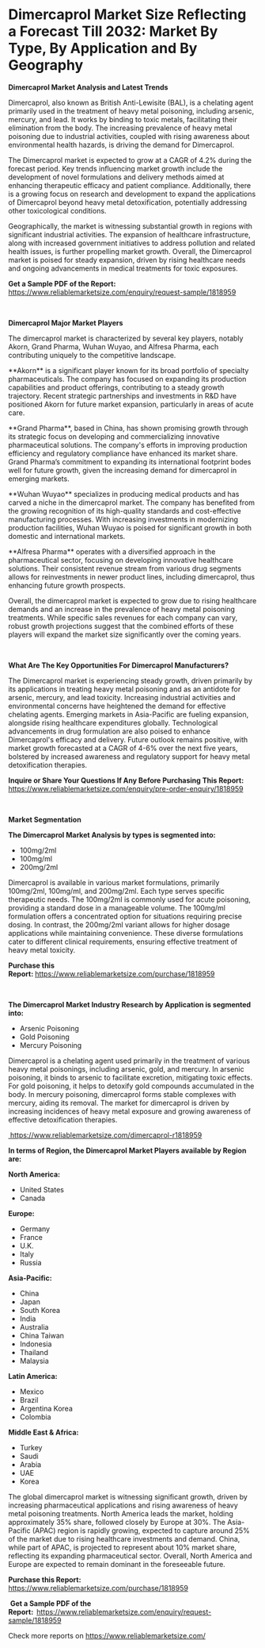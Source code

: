 <p><h1>Dimercaprol Market Size Reflecting a Forecast Till 2032: Market By Type, By Application and By Geography</h1></p><p><strong>Dimercaprol Market Analysis and Latest Trends</strong></p>
<p><p>Dimercaprol, also known as British Anti-Lewisite (BAL), is a chelating agent primarily used in the treatment of heavy metal poisoning, including arsenic, mercury, and lead. It works by binding to toxic metals, facilitating their elimination from the body. The increasing prevalence of heavy metal poisoning due to industrial activities, coupled with rising awareness about environmental health hazards, is driving the demand for Dimercaprol. </p><p>The Dimercaprol market is expected to grow at a CAGR of 4.2% during the forecast period. Key trends influencing market growth include the development of novel formulations and delivery methods aimed at enhancing therapeutic efficacy and patient compliance. Additionally, there is a growing focus on research and development to expand the applications of Dimercaprol beyond heavy metal detoxification, potentially addressing other toxicological conditions. </p><p>Geographically, the market is witnessing substantial growth in regions with significant industrial activities. The expansion of healthcare infrastructure, along with increased government initiatives to address pollution and related health issues, is further propelling market growth. Overall, the Dimercaprol market is poised for steady expansion, driven by rising healthcare needs and ongoing advancements in medical treatments for toxic exposures.</p></p>
<p><strong>Get a Sample PDF of the Report:&nbsp;</strong> <a href="https://www.reliablemarketsize.com/enquiry/request-sample/1818959?utm_campaign=2799&utm_medium=2&utm_source=Github&utm_content=ia&utm_term=08032025&utm_id=dimercaprol">https://www.reliablemarketsize.com/enquiry/request-sample/1818959</a></p>
<p>&nbsp;</p>
<p><strong>Dimercaprol Major Market Players</strong></p>
<p><p>The dimercaprol market is characterized by several key players, notably Akorn, Grand Pharma, Wuhan Wuyao, and Alfresa Pharma, each contributing uniquely to the competitive landscape.</p><p>**Akorn** is a significant player known for its broad portfolio of specialty pharmaceuticals. The company has focused on expanding its production capabilities and product offerings, contributing to a steady growth trajectory. Recent strategic partnerships and investments in R&D have positioned Akorn for future market expansion, particularly in areas of acute care.</p><p>**Grand Pharma**, based in China, has shown promising growth through its strategic focus on developing and commercializing innovative pharmaceutical solutions. The company's efforts in improving production efficiency and regulatory compliance have enhanced its market share. Grand Pharma’s commitment to expanding its international footprint bodes well for future growth, given the increasing demand for dimercaprol in emerging markets.</p><p>**Wuhan Wuyao** specializes in producing medical products and has carved a niche in the dimercaprol market. The company has benefited from the growing recognition of its high-quality standards and cost-effective manufacturing processes. With increasing investments in modernizing production facilities, Wuhan Wuyao is poised for significant growth in both domestic and international markets.</p><p>**Alfresa Pharma** operates with a diversified approach in the pharmaceutical sector, focusing on developing innovative healthcare solutions. Their consistent revenue stream from various drug segments allows for reinvestments in newer product lines, including dimercaprol, thus enhancing future growth prospects.</p><p>Overall, the dimercaprol market is expected to grow due to rising healthcare demands and an increase in the prevalence of heavy metal poisoning treatments. While specific sales revenues for each company can vary, robust growth projections suggest that the combined efforts of these players will expand the market size significantly over the coming years.</p></p>
<p>&nbsp;</p>
<p><strong>What Are The Key Opportunities For Dimercaprol Manufacturers?</strong></p>
<p><p>The Dimercaprol market is experiencing steady growth, driven primarily by its applications in treating heavy metal poisoning and as an antidote for arsenic, mercury, and lead toxicity. Increasing industrial activities and environmental concerns have heightened the demand for effective chelating agents. Emerging markets in Asia-Pacific are fueling expansion, alongside rising healthcare expenditures globally. Technological advancements in drug formulation are also poised to enhance Dimercaprol's efficacy and delivery. Future outlook remains positive, with market growth forecasted at a CAGR of 4-6% over the next five years, bolstered by increased awareness and regulatory support for heavy metal detoxification therapies.</p></p>
<p><strong>Inquire or Share Your Questions If Any Before Purchasing This Report:</strong> <a href="https://www.reliablemarketsize.com/enquiry/pre-order-enquiry/1818959?utm_campaign=2799&utm_medium=2&utm_source=Github&utm_content=ia&utm_term=08032025&utm_id=dimercaprol">https://www.reliablemarketsize.com/enquiry/pre-order-enquiry/1818959</a></p>
<p>&nbsp;</p>
<p><strong>Market Segmentation</strong></p>
<p><strong>The Dimercaprol Market Analysis by types is segmented into:</strong></p>
<p><ul><li>100mg/2ml</li><li>100mg/ml</li><li>200mg/2ml</li></ul></p>
<p><p>Dimercaprol is available in various market formulations, primarily 100mg/2ml, 100mg/ml, and 200mg/2ml. Each type serves specific therapeutic needs. The 100mg/2ml is commonly used for acute poisoning, providing a standard dose in a manageable volume. The 100mg/ml formulation offers a concentrated option for situations requiring precise dosing. In contrast, the 200mg/2ml variant allows for higher dosage applications while maintaining convenience. These diverse formulations cater to different clinical requirements, ensuring effective treatment of heavy metal toxicity.</p></p>
<p><strong>Purchase this Report:&nbsp;</strong><a href="https://www.reliablemarketsize.com/purchase/1818959?utm_campaign=2799&utm_medium=2&utm_source=Github&utm_content=ia&utm_term=08032025&utm_id=dimercaprol">https://www.reliablemarketsize.com/purchase/1818959</a></p>
<p>&nbsp;</p>
<p><strong>The Dimercaprol Market Industry Research by Application is segmented into:</strong></p>
<p><ul><li>Arsenic Poisoning</li><li>Gold Poisoning</li><li>Mercury Poisoning</li></ul></p>
<p><p>Dimercaprol is a chelating agent used primarily in the treatment of various heavy metal poisonings, including arsenic, gold, and mercury. In arsenic poisoning, it binds to arsenic to facilitate excretion, mitigating toxic effects. For gold poisoning, it helps to detoxify gold compounds accumulated in the body. In mercury poisoning, dimercaprol forms stable complexes with mercury, aiding its removal. The market for dimercaprol is driven by increasing incidences of heavy metal exposure and growing awareness of effective detoxification therapies.</p></p>
<p><a href="https://www.reliablemarketsize.com/dimercaprol-r1818959?utm_campaign=2799&utm_medium=2&utm_source=Github&utm_content=ia&utm_term=08032025&utm_id=dimercaprol">&nbsp;https://www.reliablemarketsize.com/dimercaprol-r1818959</a></p>
<p><strong>In terms of Region, the Dimercaprol Market Players available by Region are:</strong></p>
<p>
    <p> <strong> North America: </strong>
        <ul>
            <li>United States</li>
            <li>Canada</li>
        </ul>
        </p> 
    <p> <strong> Europe: </strong>
        <ul>
            <li>Germany</li>
            <li>France</li>
            <li>U.K.</li>
            <li>Italy</li>
            <li>Russia</li>
        </ul>
        </p> 
    <p> <strong> Asia-Pacific: </strong>
        <ul>
            <li>China</li>
            <li>Japan</li>
            <li>South Korea</li>
            <li>India</li>
            <li>Australia</li>
            <li>China Taiwan</li>
            <li>Indonesia</li>
            <li>Thailand</li>
            <li>Malaysia</li>
        </ul>
        </p> 
    <p> <strong> Latin America: </strong>
        <ul>
            <li>Mexico</li>
            <li>Brazil</li>
            <li>Argentina Korea</li>
            <li>Colombia</li>
        </ul>
        </p> 
    <p> <strong> Middle East & Africa: </strong>
        <ul>
            <li>Turkey</li>
            <li>Saudi</li>
            <li>Arabia</li>
            <li>UAE</li>
            <li>Korea</li>
        </ul>
    </p>
    </p>
<p><p>The global dimercaprol market is witnessing significant growth, driven by increasing pharmaceutical applications and rising awareness of heavy metal poisoning treatments. North America leads the market, holding approximately 35% share, followed closely by Europe at 30%. The Asia-Pacific (APAC) region is rapidly growing, expected to capture around 25% of the market due to rising healthcare investments and demand. China, while part of APAC, is projected to represent about 10% market share, reflecting its expanding pharmaceutical sector. Overall, North America and Europe are expected to remain dominant in the foreseeable future.</p></p>
<p><strong>Purchase this Report: </strong><a href="https://www.reliablemarketsize.com/purchase/1818959?utm_campaign=2799&utm_medium=2&utm_source=Github&utm_content=ia&utm_term=08032025&utm_id=dimercaprol">https://www.reliablemarketsize.com/purchase/1818959</a></p>
<p>&nbsp;<strong>Get a Sample PDF of the Report:&nbsp;&nbsp;</strong><a href="https://www.reliablemarketsize.com/enquiry/request-sample/1818959?utm_campaign=2799&utm_medium=2&utm_source=Github&utm_content=ia&utm_term=08032025&utm_id=dimercaprol">https://www.reliablemarketsize.com/enquiry/request-sample/1818959</a></p>
<p><strong></strong></p>
<p>Check more reports on <a href="https://www.reliablemarketsize.com/?utm_campaign=2799&utm_medium=2&utm_source=Github&utm_content=ia&utm_term=08032025&utm_id=dimercaprol">https://www.reliablemarketsize.com/</a></p>